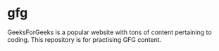 # gfg
GeeksForGeeks is a popular website with tons of content pertaining to coding. This repository is for practising GFG content.
